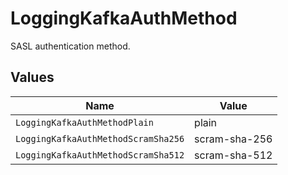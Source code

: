 # LoggingKafkaAuthMethod

SASL authentication method.


## Values

| Name                                | Value                               |
| ----------------------------------- | ----------------------------------- |
| `LoggingKafkaAuthMethodPlain`       | plain                               |
| `LoggingKafkaAuthMethodScramSha256` | scram-sha-256                       |
| `LoggingKafkaAuthMethodScramSha512` | scram-sha-512                       |